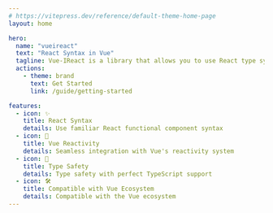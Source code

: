 ```yaml
---
# https://vitepress.dev/reference/default-theme-home-page
layout: home

hero:
  name: "vueireact"
  text: "React Syntax in Vue"
  tagline: Vue-IReact is a library that allows you to use React type syntax in Vue.
  actions:
    - theme: brand
      text: Get Started
      link: /guide/getting-started

features:
  - icon: ✨
    title: React Syntax
    details: Use familiar React functional component syntax
  - icon: 🔄
    title: Vue Reactivity
    details: Seamless integration with Vue's reactivity system
  - icon: 🧩
    title: Type Safety
    details: Type safety with perfect TypeScript support
  - icon: 🛠️
    title: Compatible with Vue Ecosystem
    details: Compatible with the Vue ecosystem
---
```


